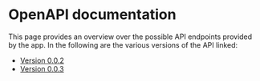 # OpenAPI documentation

This page provides an overview over the possible API endpoints provided by the app. In the following are the various versions of the API linked:

- [Version 0.0.2](0.0.2/index.html)
- [Version 0.0.3](0.0.3/index.html)
